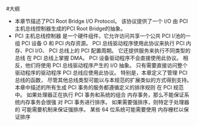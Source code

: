 #大纲
* 本章节描述了PCI Root Bridge I/O Protocol。 该协议提供了一个 I/O 由 PCI 主机总线控制器生成的PCI Root Bridge的抽象。
* PCI 主机总线控制器 是一个硬件组件，它允许访问共享一个公共 PCI I/池的一组 PCI 设备 O 和 PCI 内存资源。 PCI 总线驱动程序使用此协议来执行 PCI 内存、PCI I/O、 PCI 总线上的 PCI 配置周期。 它还提供服务来执行不同类型的总线 在 PCI 总线上掌握 DMA。 PCI 设备驱动程序不会直接使用此协议。 相反，他们将使用 PCI 总线驱动程序产生的 I/O 抽象。 只有需要直接访问整个驱动程序的驱动程序 PCI 总线应使用此协议。 特别是，本章定义了管理 PCI 总线的函数， 尽管其他总线类型可能以与本规范的扩展类似的方式得到支持。 本章中描述的所有生成 PCI 事务的服务都遵循定义的排序规则 在 PCI 规范中。 如果处理器正在执行 PCI 事务和系统的组合 内存事务，那么不能保证系统内存事务会很强 对 PCI 事务进行排序。 如果需要强排序，则特定于处理器的 可能需要机制来保证强排序。 某些 64 位系统可能需要使用 内存栅栏以保证排序